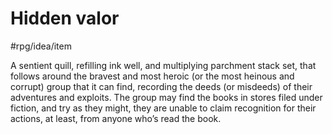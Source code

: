 # Hidden valor
#rpg/idea/item

A sentient quill, refilling ink well, and multiplying parchment stack set, that follows around the bravest and most heroic (or the most heinous and corrupt) group that it can find, recording the deeds (or misdeeds) of their adventures and exploits. The group may find the books in stores filed under fiction, and try as they might, they are unable to claim recognition for their actions, at least, from anyone who’s read the book.
